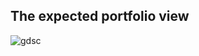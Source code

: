## The expected portfolio view
![gdsc](https://github.com/gdscmoi/portfolio/assets/82339780/071b2f52-bfc9-4ee5-87b4-6af25e4d7930)
